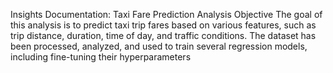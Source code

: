
Insights Documentation: Taxi Fare Prediction Analysis
Objective
The goal of this analysis is to predict taxi trip fares based on various features, such as trip distance, duration, time of day, and traffic conditions. The dataset has been processed, analyzed, and used to train several regression models, including fine-tuning their hyperparameters
